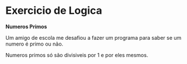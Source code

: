 # Exercicio de Logica

**Numeros Primos**

Um amigo de escola me desafiou a fazer um programa para saber se um numero é primo ou não.

Numeros primos só são divisiveis por 1 e por eles mesmos.
